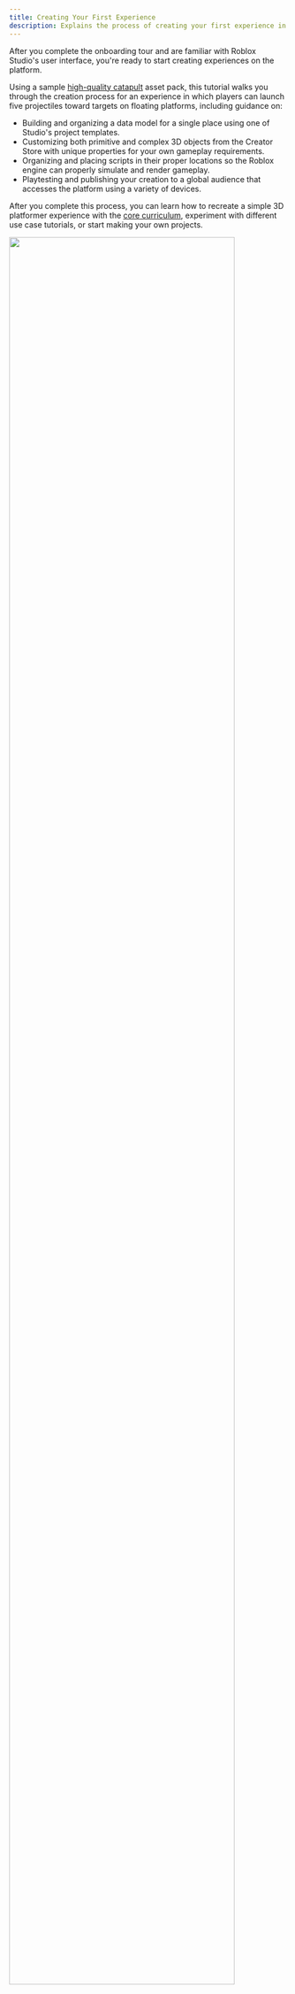 ```yaml
---
title: Creating Your First Experience
description: Explains the process of creating your first experience in Roblox Studio.
---
```


After you complete the onboarding tour and are familiar with Roblox Studio's user interface, you're ready to start creating experiences on the platform.

Using a sample [high-quality catapult](https://create.roblox.com/store/asset/17266332444/IntroToStudioCatapult) asset pack, this tutorial walks you through the creation process for an experience in which players can launch five projectiles toward targets on floating platforms, including guidance on:

- Building and organizing a data model for a single place using one of Studio's project templates.
- Customizing both primitive and complex 3D objects from the Creator Store with unique properties for your own gameplay requirements.
- Organizing and placing scripts in their proper locations so the Roblox engine can properly simulate and render gameplay.
- Playtesting and publishing your creation to a global audience that accesses the platform using a variety of devices.

After you complete this process, you can learn how to recreate a simple 3D platformer experience with the [core curriculum](../core/index.md), experiment with different use case tutorials, or start making your own projects.

<img src="../../assets/getting-started/Overview.jpg" alt="" width="90%" />

## Create a Project

A **project** is a collection of assets, settings, and other resources that together represent an experience. All projects start with a single **place** that players load into when they join an experience, but you can create additional places within that same experience to organize assets for different gameplay areas. For example, if you want players to join a dungeon before teleporting to either a vast desert or spooky island, you can organize the assets for each area into their own place.

<figure>
<img src="../../assets/publishing/experiences-places-assets/Experience-Hierarchy.png" alt="An experience grouping of three individual places with unique environments." width="800" />
</figure>

A place's object hierarchy is its **data model**, and it describes everything that compiles that gameplay area, such as the objects that make up the 3D world to objects that control runtime behavior. When you first open a project, the starting place's data model is relatively simple, but it can quickly become more complex depending on the amount of objects, interactivity, or behavior you want to implement in your experience.

<GridContainer numColumns="2">
  <figure>
    <img width="90%" img src="../../assets/getting-started/DataModel-Start.png" />
    <figcaption>Data model at the start of the tutorial</figcaption>
  </figure>
  <figure>
    <img width="80%" img src="../../assets/getting-started/DataModel-End.png" />
    <figcaption>Data model at the end of the tutorial</figcaption>
  </figure>
</GridContainer>

For your first experience, this tutorial teaches you how to build and organize a data model for a single place using one of Studio's project templates. **Project templates** are useful because they provide a set of default objects in the starting place's data model that you can use to build experiences for different genres.

For example, if you want to build a roleplay experience with a sprawling city, you can open the [Modern City](https://www.roblox.com/games/13165709401/Modern-City) template that includes reusable wall, window, and door objects you can snap together to create unique building variations. Similarly, if you want to build a racing experience, you can open the [Racing](https://www.roblox.com/games/16078915506/Racing) template that includes a working race car and winding track object you can restructure in countless configurations.

<GridContainer numColumns="2">
  <figure>
    <img width="50%" img src="../../assets/getting-started/ModernCity-Tile.png" />
    <figcaption>Modern City Template Tile</figcaption>
  </figure>
  <figure>
    <img width="50%" img src="../../assets/getting-started/Racing-Tile.png" />
    <figcaption>Racing Template Tile</figcaption>
  </figure>
</GridContainer>

To keep things simple, this tutorial instructs you to create a project with the [Baseplate](https://www.roblox.com/games/95206881/Baseplate) template because it includes two default objects that are important for almost every experience on the platform:

- **Spawn location** – A `Class.SpawnLocation` object is where player characters appear in the 3D space when they join an experience, as well as where they respawn when their health reaches zero.
- **Baseplate** – A baseplate is a floor with a 4x4 grid texture.

This template is a great starting point to create your first experience because it provides a neutral world with high-fidelity lighting technology, and a floor that aligns with stud measurements that you can use to position and orient 3D objects along a grid. Studs are Studio's base unit of length, and each stud equates to about 28 cm. For more information on Studio's primary units, see [Roblox Units](../../physics/units.md).

<GridContainer numColumns="2">
  <figure>
    <img width="50%" img src="../../assets/getting-started/Baseplate-Tile.png" />
    <figcaption>Baseplate Template Tile</figcaption>
  </figure>
  <figure>
  </figure>
</GridContainer>

To open a project with the Baseplate template:

1. Open **Roblox Studio**. The landing page displays all available project templates.
1. Select the **Baseplate** template tile. Studio opens a new experience with a spawn location and a baseplate.

   <img src="../../assets/getting-started/New-Template-With-Spawn-Location.jpg" width="80%" alt="New Baseplate template open in Studio with the default spawn location highlighted." />

## Get Asset Pack

Now that you have a project open, you can add additional 3D objects to the data model aside from the spawn location and baseplate. Studio represents 3D objects as `Class.BasePart` objects that render with physical simulation in the 3D space, and emulate real-world physical behavior like gravity, friction, and force.

There are several types of `Class.BasePart` objects, but the most common are:

- **Parts** – A `Class.Part` object is Studio's primitive 3D object that comes in five different shapes: ball, block, cylinder, wedge, and corner wedge.
- **Meshes** – A `Class.MeshPart` object is a collection of vertices, edges, and faces that make up an object from a third-party modeling application.

To help you become familiar with both types of 3D objects, this tutorial provides you an asset pack that includes the following parts and meshes that create the core gameplay for your first experience:

<GridContainer numColumns="3">
  <figure>
    <img width="100%" img src="../../assets/getting-started/AssetPack-Catapult.jpg" />
    <figcaption>A catapult model of meshes that you can aim left or right from a grounded platform.</figcaption>
  </figure>
  <figure>
    <img width="100%" img src="../../assets/getting-started/AssetPack-Projectiles.jpg" />
    <figcaption>Three ball part projectiles that you can equip to the catapult.</figcaption>
  </figure>
  <figure>
    <img width="100%" img src="../../assets/getting-started/AssetPack-Platform.jpg" />
    <figcaption>Two floating platform meshes with block part targets you can knock over with projectiles.</figcaption>
  </figure>
</GridContainer>

You can find this asset pack on the **Creator Store**, a marketplace that features assets from Roblox and the Roblox community for use within your projects, including model, image, mesh, audio, plugin, video, and font assets. The Creator Store is accessible directly in Studio within the **Toolbox**, as well as on the [Creator Hub](https://create.roblox.com/store/models). For more information about this marketplace, see [Creator Store](../../production/creator-store.md).

<img src="../../assets/studio/toolbox/Creator-Store-Tab-Extended.png" width="100%" />

To insert this tutorial's asset pack from the Creator Store to your Studio inventory, click the **Add to Inventory** link in the following component. Once assets are within your inventory, you can reuse them in any project on the platform.

<BrowseSampleCard href='https://create.roblox.com/store/asset/17266332444/Intro-to-Studio-Catapult-Platforms' description='Create your first experience using this high-quality catapult model.' title='Intro to Studio - Catapult & Platforms' assetId={17266332444}  />

To get this asset pack from your inventory into your experience:

1. In the menu bar, select the **View** tab.
1. In the **Show** section, click **Toolbox**. The **Toolbox** window displays.

   <img src="../../assets/studio/general/View-Tab-Toolbox.png" alt="Studio's View tab with the Toolbox tool highlighted." width="876" />

1. In the **Toolbox** window, click the **Inventory** tab. The **My Models** sort displays.

   <img src="../../assets/studio/toolbox/Inventory-Tab.png" alt="Studio's Toolbox window with the Inventory tab highlighted." width="360" />

1. Click the **Intro to Studio - Catapult & Platforms** tile. The asset pack displays in your viewport.

   <img width="80%" img src="../../assets/getting-started/AssetPack-Viewport.jpg" />

## Customize Targets

When you add a 3D object into your experience, Studio updates the **Explorer window** to display the name of the object and a nest of its children within the `Class.Workspace` service. For example, after you add the catapult model into your viewport, the Explorer window displays the **IntrotoStudioCatapult** folder and its child assets alongside the spawn location and baseplate.

<GridContainer numColumns="2">
  <figure>
    <img width="90%" img src="../../assets/getting-started/DataModel-Workspace.png" />
  </figure>
  <figure>
  </figure>
</GridContainer>

The Explorer window is a fundamental Studio window that represents the data model for the place in your experience that you have open. This means that if you have an experience with multiple places, this window displays different objects depending on the place you're currently working on.

When you select an object in the Explorer window, Studio updates the **Properties window** to display a selection of properties you can customize for that object without using a script, such as the object's size, color, position, or orientation. To demonstrate this process, this section of the tutorial provides guidance on customizing the visual and behavioral characteristics of the gray targets on the floating platforms.

To customize your targets:

1. Select one of the target objects.
   1. In the **Explorer** window, click the dropdown arrow to the left of the **IntroToStudioCatapult** folder to display all of its children.
   1. Using this process, expand the **TargetPlatforms** folder, the child **TargetPlatform** model for the floating platform closest to the grounded catapult platform, and its **TargetParts** folder to display every part on the floating platform.

      <img width="45%" img src="../../assets/getting-started/Targets-1B.png" />

   1. Click one of the parts. The **viewport** displays an outline around the object to indicate that it is selected, and the **Properties** window updates to display a selection of customizable properties for that specific part.

      <img width="80%" img src="../../assets/getting-started/Targets-1C.jpg" />

1. In the **Properties** window,
   1. Set **BrickColor** to the color you want to tint the part.
   1. Set **Size** to the scale you want the part to have along the X, Y, and Z axes.
   1. Set **CFrame.Position** to the location you want the part to have on the platform.
   1. Set **CFrame.Orientation** to the rotation you want the part to have along the Y axis.

   <img width="80%" img src="../../assets/getting-started/Targets-2.jpg" />

1. Repeat this process for other parts on the floating platforms.

   <img width="80%" img src="../../assets/getting-started/Targets-3.jpg" />

## Organize Scripts

While you have a lot of flexibility in how you organize data models within your projects, the Roblox engine expects certain objects to be in specific **container services** for simulation and rendering functionality to work properly between the server and the client. The **server** refers to a Roblox computer that acts as the ultimate authority for maintaining the experience's state, and it keeps all connected **clients**, or player devices like mobile phones and laptops, in sync with its source of truth.

<figure>
  <img src="../../assets/scripting/client-server/Client-Server-Model.png" width="100%" alt="A server grouping with connections to three client devices."/>
  <figcaption>Server with connections to three client devices</figcaption>
</figure>

The main categories of container services include:

- **Workspace** - Contains objects that render in the 3D world.
- **Environment** - Contains objects for environmental settings and elements.
- **Replication** - Contains content and logic that replicates between the server and client.
- **Server** - Contains server-side only content and logic.
- **Client** - Contains client-side content and logic.
- **Chat** - Contains objects that enable chat features.

Up to this point in the tutorial, you have only interacted with objects in the `Class.Workspace` service of your data model. However, in order for the catapult to operate properly, you must move some of its child script objects to different container services. Roblox offers two types of script objects to contain Luau code that modify object behavior and implement the overall logic of your experience:

- `Class.Script|Scripts` - A script that can run on the server or client depending on its set `Class.Script.RunContext|RunContext` property.
- `Class.ModuleScript|ModuleScripts` - A reusable script that you can require from both server and client scripts.

A `Class.Script` object's `Class.Script.RunContext|RunContext` property determines whether the script runs on the client or server. There are three types of run context:

- **Legacy** - The script runs based on its parent container. Legacy is the default run context.
- **Server** - The script runs only on the server, regardless of its parent container.
- **Client** - The script runs only on the client, regardless of its parent container.

It's important to be mindful of where scripts run, otherwise your objects might not behave the way you want them to. For example, if you playtest the experience right now, players cannot equip projectiles to the catapult or launch them at the targets. To ensure that the gameplay works properly, you must move the children within the **ReplicatedStorage** and **ServerScriptService** folders into their respective container services.

`Class.ReplicatedStorage` contains objects that are available to both the server and connected clients, making it the best location for the experience's gameplay logic that needs to keep track of how many projectiles a player launches before it displays UI. `Class.ServerScriptService` contains scripting-related assets that are only meant for server use, making it the best location for the experience's gameplay logic that connects projectiles to the catapult, launches projectiles in a particular direction, and resets the catapult to its starting position.

To organize folders into their correct container services for the catapult to work properly:

1. In the **Explorer** window, expand the **ReplicatedStorage** and **ServerScriptStorage** folders.

   <img width="45%" img src="../../assets/getting-started/Scripts-1.png" />

1. Select all children within the **ReplicatedStorage** folder, then drag them into the **ReplicatedStorage** service.

   <img width="45%" img src="../../assets/getting-started/Scripts-2.png" />

   <Alert severity="info">
   The **UIHandler** `Class.Script` object has a `Class.Script.RunContext|RunContext` property set to **Client**, so it runs client-side only.
   </Alert>

1. Select all children within the **ServerScriptStorage** folder, then drag them into the **ServerScriptStorage** service.

   <img width="45%" img src="../../assets/getting-started/Scripts-3.png" />

1. Delete the **ReplicatedStorage** and **ServerScriptStorage** folders.
   1. Select both folders.
   1. Press `Delete`.

1. Playtest to verify that the catapult now works properly.
   1. In the menu bar, click the **Play** button. Studio enters playtest mode.

      <img src="../../assets/studio/general/Quick-Access-Toolbar-Play.png" alt="Studio's Home tab with the Play button highlighted in the menu bar." width="800" />

   1. Equip the **Ice** projectile to the catapult, aim it toward the nearest floating platform, then launch it at the targets.

      <figure>
         <video src="../../assets/getting-started/Scripts-5B.mp4" controls width="80%" alt=""></video>
      </figure>

   1. Equip the **WoodPlanks** projectile to the catapult, aim it toward the farthest floating platform, then launch it at the targets.

      <figure>
         <video src="../../assets/getting-started/Scripts-5C.mp4" controls width="80%" alt=""></video>
      </figure>

   1. When you're done playtesting, navigate back to the menu bar and click the **Stop** button. Studio exits playtest mode.

      <img src="../../assets/studio/general/Quick-Access-Toolbar-Stop.png" alt="Studio's Home tab with the Stop button highlighted in the menu bar." width="800" />

## Customize Projectiles

While your projectiles are exactly the same size as each other, they travel different distances when you launch them from the catapult. This is because each projectile has a unique **material** that emulates the physical characteristics of its real-world counterpart, including its density, elasticity, and friction.

According to Newton's second [law of motion](https://en.wikipedia.org/wiki/Newton%27s_laws_of_motion#Second_law), the acceleration of an object depends on the force acting on the object and the mass of the object itself. As the catapult provides the same amount of force for each launch, each projectile's acceleration changes in proportion to their mass. Projectiles with a small amount of mass accelerate faster than projectiles with a large amount of mass, and projectiles with a large amount of mass accelerate slower than projectiles with a small amount of mass.

To see this principle in action, examine the results from your previous playtest. The `WoodPlanks` material is less dense than the `Ice` material, so the wooden projectile is able to accelerate more quickly, and therefore travel a larger distance than the icy projectile from the same launch point. If you were to launch the wooden projectile at the targets closest to the catapult, the projectile would travel above and beyond the platform entirely. Similarly, if you were to launch the icy projectile at the targets furthest from the catapult, the projectile would never be able to travel the distance and make impact with the targets.

<GridContainer numColumns="2">
  <figure>
    <video src="../../assets/getting-started/Projectile-TooFar.mp4" controls width="100%" alt=""></video>
  </figure>
  <figure>
  <video src="../../assets/getting-started/Projectile-TooClose.mp4" controls width="100%" alt=""></video>
  </figure>
</GridContainer>

Roblox Studio is a real-world simulation engine that emulates physical behavior in real time, so it's important to consider how your objects behave differently depending on their physical characteristics. For the final gameplay section of the tutorial, you will experiment with customizing the third projectile with a material that can reach a third floating platform of targets. To reference a list of physical properties for each material, see [Materials - Default Physical Properties](../../parts/materials.md#default-physical-properties).

To customize the third projectile:

1. Create a third floating platform of targets.
   1. In the **Explorer** window, select a **TargetPlatform** object.
   1. Press `CMD` + `D` to duplicate the platform and targets.
   1. Use the **Move** tool to move the new platform to a new position.

   <img width="80%" img src="../../assets/getting-started/Projectiles-1.jpg" />

1. Change the third projectile's material to have the right amount of mass to travel to your third platform's targets.
   1. In the **Explorer** window, expand the **ProjectileMaterials** folder, then select **ProjectileC**.
   1. In the **Properties** window, set **Material** to the real-world material you want the part to simulate, including its visual and physical characteristics. This material needs the right amount of mass to reach the new platform.

   <img width="80%" img src="../../assets/getting-started/Projectiles-2.jpg" />

1. Playtest the experience to verify that the projectile makes impact with the targets on the third floating platform.

   <video src="../../assets/getting-started/Projectiles-3.mp4" controls width="80%" alt=""></video>

## Publish Experience

Roblox not only provides the tooling and engine for you to create and run experiences, it also gives you access to a large social network of players that access the platform on a wide array of devices, including phones, computers, tablets, consoles, and VR hardware. When you're ready to release your experience to this global audience, you must publish and configure the experience's settings so that it's available to all players on any device you want to support.

<img src="../../assets/getting-started/platform-overview/Rapid-Iteration.jpg" alt="" width="90%" />

Almost everything in Roblox is represented as a cloud-based asset with a unique corresponding ID. This ID is typically in the form of `rbxassetid://[ID]`, which gets applied to various objects as a property that's appropriate for that particular asset type. When you publish an experience, the experience itself receives a `Class.DataModel.GameID|UniverseID`, and each of its individual places receives a `Class.DataModel.PlaceId|PlaceID`.

<Alert severity="info">

`Class.DataModel.GameID|UniverseIDs` and `Class.DataModel.PlaceId|PlaceIDs` are useful for managing Roblox resources through Open Cloud APIs, such as automating internal workflows, improving efficiency with content creation and management, and supporting experience operations from the web. For more information, see the [Open Cloud](../../cloud/open-cloud/index.md) overview.

</Alert>

Once this occurs, the **Creator Dashboard** provides you tools and resources to monitor, manage, and perform tasks for your experience and its places, such as:

- Monitoring player activity, retention, and growth with [analytics features](../../production/analytics/index.md).
- Automatically translating in-experience content for a global audience that speaks a variety of languages with [localization features](../../production/localization/index.md).
- Configuring in-experience purchases and immersive advertising with [monetization features](../../production/monetization/index.md).

What you learn on the Creator Dashboard can give you important insights into how to further iterate on your project and engage your audience. For example, if you learn that your audience values multiplayer competition, you could create multiple catapults that keep track of how many targets each player knocks over, then republish the experience to make your update instantaneously available on the platform with only one click.

To publish your experience for the first time:

1. Upload your experience to the cloud.
   1. In the menu bar, click **File**, then select **Publish to Roblox**. The **Publish Game** window displays.

      <img src="../../assets/studio/general/File-Menu-Publish-to-Roblox.png" alt="Studio's File menu with the Publish to Roblox menu item highlighted." width="45%" />

   1. In the **Publish Game** window, fill out all applicable fields.
      1. In the **Name** field, provide a name for your experience.
      1. In the **Description** field, provide a summary of what a player can expect from the experience.
      1. From the **Genre** dropdown menu, select the genre that you want to represent your experience.
      1. In the **Devices** section, enable every device you want players to use to access your experience.
   1. At the bottom-right of the window, click the **Create** button. Your experience is now in the cloud with a `Class.DataModel.GameID|UniverseID` and a `Class.DataModel.PlaceID|PlaceID` for the starting place.

1. Make the experience public to all players.
   1. Navigate to the [Creator Dashboard](https://create.roblox.com/dashboard). The **Creations** landing page displays your first experience.

      <img width="80%" img src="../../assets/getting-started/Publish-2A.png" />

   1. Hover over the experience's tile, click the ⋯ button, and select **Make Public** from the contextual menu.

      <img width="45%" img src="../../assets/getting-started/Publish-2B.png" />

1. **(Optional)** Share your experience with others.
   1. From the **Creator Dashboard**, hover over your experience's tile, click the ⋯ button, and select **Copy URL** from the contextual menu.

      <img width="45%" img src="../../assets/getting-started/Publish-3A.png" />

   1. Share the URL with others as a direct link to your experience's landing page.

<Alert severity="success">
Congratulations on creating your first Roblox experience! To learn more about building immersive experiences on Roblox, check out [tutorials](../../tutorials/index.md).
</Alert>
